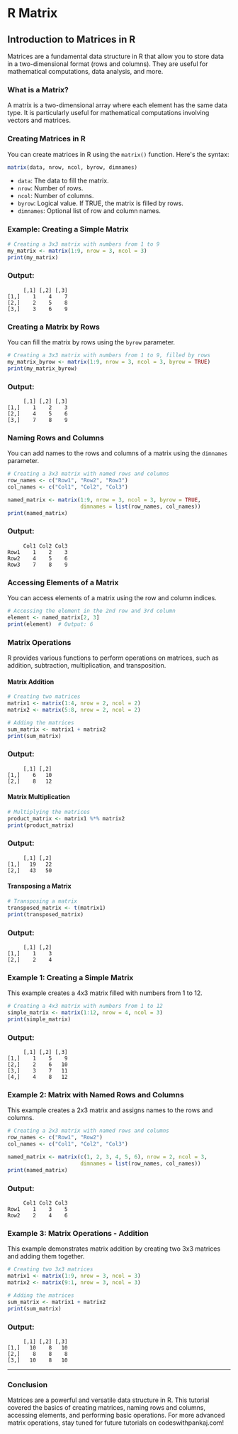# R Matrix


## Introduction to Matrices in R

Matrices are a fundamental data structure in R that allow you to store data in a two-dimensional format (rows and columns). They are useful for mathematical computations, data analysis, and more.

### What is a Matrix?

A matrix is a two-dimensional array where each element has the same data type. It is particularly useful for mathematical computations involving vectors and matrices.

### Creating Matrices in R

You can create matrices in R using the `matrix()` function. Here's the syntax:

```R
matrix(data, nrow, ncol, byrow, dimnames)
```

- `data`: The data to fill the matrix.
- `nrow`: Number of rows.
- `ncol`: Number of columns.
- `byrow`: Logical value. If TRUE, the matrix is filled by rows.
- `dimnames`: Optional list of row and column names.

### Example: Creating a Simple Matrix

```R
# Creating a 3x3 matrix with numbers from 1 to 9
my_matrix <- matrix(1:9, nrow = 3, ncol = 3)
print(my_matrix)
```

### Output:

```
     [,1] [,2] [,3]
[1,]    1    4    7
[2,]    2    5    8
[3,]    3    6    9
```

### Creating a Matrix by Rows

You can fill the matrix by rows using the `byrow` parameter.

```R
# Creating a 3x3 matrix with numbers from 1 to 9, filled by rows
my_matrix_byrow <- matrix(1:9, nrow = 3, ncol = 3, byrow = TRUE)
print(my_matrix_byrow)
```

### Output:

```
     [,1] [,2] [,3]
[1,]    1    2    3
[2,]    4    5    6
[3,]    7    8    9
```

### Naming Rows and Columns

You can add names to the rows and columns of a matrix using the `dimnames` parameter.

```R
# Creating a 3x3 matrix with named rows and columns
row_names <- c("Row1", "Row2", "Row3")
col_names <- c("Col1", "Col2", "Col3")

named_matrix <- matrix(1:9, nrow = 3, ncol = 3, byrow = TRUE,
                       dimnames = list(row_names, col_names))
print(named_matrix)
```

### Output:

```
     Col1 Col2 Col3
Row1    1    2    3
Row2    4    5    6
Row3    7    8    9
```

### Accessing Elements of a Matrix

You can access elements of a matrix using the row and column indices.

```R
# Accessing the element in the 2nd row and 3rd column
element <- named_matrix[2, 3]
print(element)  # Output: 6
```

### Matrix Operations

R provides various functions to perform operations on matrices, such as addition, subtraction, multiplication, and transposition.

#### Matrix Addition

```R
# Creating two matrices
matrix1 <- matrix(1:4, nrow = 2, ncol = 2)
matrix2 <- matrix(5:8, nrow = 2, ncol = 2)

# Adding the matrices
sum_matrix <- matrix1 + matrix2
print(sum_matrix)
```

### Output:

```
     [,1] [,2]
[1,]    6   10
[2,]    8   12
```

#### Matrix Multiplication

```R
# Multiplying the matrices
product_matrix <- matrix1 %*% matrix2
print(product_matrix)
```

### Output:

```
     [,1] [,2]
[1,]   19   22
[2,]   43   50
```

#### Transposing a Matrix

```R
# Transposing a matrix
transposed_matrix <- t(matrix1)
print(transposed_matrix)
```

### Output:

```
     [,1] [,2]
[1,]    1    3
[2,]    2    4
```


### Example 1: Creating a Simple Matrix

This example creates a 4x3 matrix filled with numbers from 1 to 12.

```R
# Creating a 4x3 matrix with numbers from 1 to 12
simple_matrix <- matrix(1:12, nrow = 4, ncol = 3)
print(simple_matrix)
```

### Output:

```
     [,1] [,2] [,3]
[1,]    1    5    9
[2,]    2    6   10
[3,]    3    7   11
[4,]    4    8   12
```

### Example 2: Matrix with Named Rows and Columns

This example creates a 2x3 matrix and assigns names to the rows and columns.

```R
# Creating a 2x3 matrix with named rows and columns
row_names <- c("Row1", "Row2")
col_names <- c("Col1", "Col2", "Col3")

named_matrix <- matrix(c(1, 2, 3, 4, 5, 6), nrow = 2, ncol = 3,
                       dimnames = list(row_names, col_names))
print(named_matrix)
```

### Output:

```
     Col1 Col2 Col3
Row1    1    3    5
Row2    2    4    6
```

### Example 3: Matrix Operations - Addition

This example demonstrates matrix addition by creating two 3x3 matrices and adding them together.

```R
# Creating two 3x3 matrices
matrix1 <- matrix(1:9, nrow = 3, ncol = 3)
matrix2 <- matrix(9:1, nrow = 3, ncol = 3)

# Adding the matrices
sum_matrix <- matrix1 + matrix2
print(sum_matrix)
```

### Output:

```
     [,1] [,2] [,3]
[1,]   10    8   10
[2,]    8    8    8
[3,]   10    8   10
```

---




### Conclusion

Matrices are a powerful and versatile data structure in R. This tutorial covered the basics of creating matrices, naming rows and columns, accessing elements, and performing basic operations. For more advanced matrix operations, stay tuned for future tutorials on codeswithpankaj.com!


```
